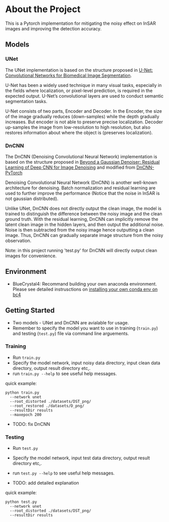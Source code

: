 # About the Project

This is a Pytorch implementation for mitigating the noisy effect on InSAR images and improving the detection accuracy.

## Models

### UNet

The UNet implementation is based on the structure proposed in [U-Net: Convolutional Networks for Biomedical Image Segmentation](https://arxiv.org/abs/1505.04597).

U-Net has been a widely used technique in many visual tasks, especially in the fields where localization, or pixel-level prediction, is required in the expected output. U-Net’s convolutional layers are used to conduct semantic segmentation tasks.

U-Net consists of two parts, Encoder and Decoder. In the Encoder, the size of the image gradually reduces (down-samples) while the depth gradually increases. But encoder is not able to preserve precise localization. Decoder up-samples the image from low-resolution to high resolution, but also restores information about where the object is (preserves localization).

### DnCNN

The DnCNN (Denoising Convolutional Neural Network) implementation is based on the structure proposed in [Beyond a Gaussian Denoiser: Residual Learning of Deep CNN for Image Denoising](https://ieeexplore.ieee.org/document/7839189) and modified from [DnCNN-PyTorch](https://github.com/SaoYan/DnCNN-PyTorch)

Denoising Convolutional Neural Network (DnCNN) is another well-known architecture for denoising. Batch normalization and residual learning are used to further improve the performance (Notice that the noise in InSAR is not gaussian distributed).

Unlike UNet, DnCNN does not directly output the clean image, the model is trained to distinguish the difference between the noisy image and the clean ground truth. With the residual learning, DnCNN can implicitly remove the latent clean image in the hidden layers, and then output the additional noise. Noise is then subtracted from the noisy image hence outputting a clean image. Thus, DnCNN can gradually separate image structure from the noisy observation.

Note: in this project running 'test.py' for DnCNN will directly output clean images for convenience.

## Environment
* BlueCrystal4: Recommand building your own anaconda environment. Please see detailed instrusctions on [installing your own conda env on bc4](https://www.acrc.bris.ac.uk/protected/hpc-docs/software/python_conda.html)

## Getting Started
* Two models - UNet and DnCNN are avialable for usage.
* Remember to specify the model you want to use in training (```train.py```) and testing (```test.py```) file via command line arguements.

### Training
* Run ```train.py```
* Specify the model network, input noisy data directory, input clean data directory, output result directory etc,.
* run ```train.py --help```  to see useful help messages.

quick example:
```
python train.py 
  --network unet 
  --root_distorted ./datasets/DST_png/ 
  --root_restored ./datasets/D_png/ 
  --resultDir results
  --maxepoch 200
```
* TODO: fix DnCNN 

### Testing
* Run ```test.py``` 
* Specify the model network, input test data directory, output result directory etc,.
* run ```test.py --help```  to see useful help messages.

* TODO: add detailed explanation

quick example:
```
python test.py 
  --network unet 
  --root_distorted ./datasets/DST_png/ 
  --resultDir results
```